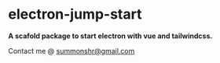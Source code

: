 # electron-jump-start

**A scafold package to start electron with vue and tailwindcss.**

Contact me @ summonshr@gmail.com